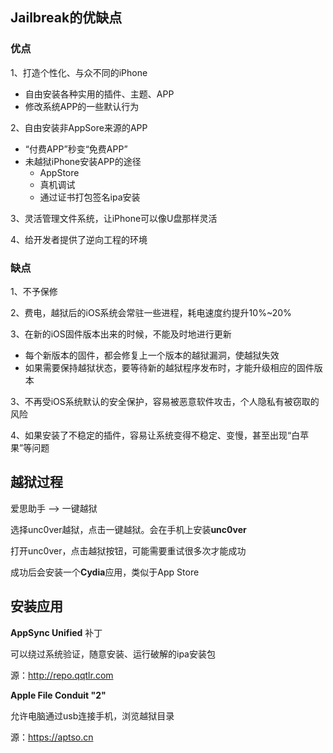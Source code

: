 ## Jailbreak的优缺点

### 优点

1、打造个性化、与众不同的iPhone

- 自由安装各种实用的插件、主题、APP
- 修改系统APP的一些默认行为

2、自由安装非AppSore来源的APP

- “付费APP”秒变“免费APP”
- 未越狱iPhone安装APP的途径
  - AppStore
  - 真机调试
  - 通过证书打包签名ipa安装

3、灵活管理文件系统，让iPhone可以像U盘那样灵活

4、给开发者提供了逆向工程的环境

### 缺点

1、不予保修

2、费电，越狱后的iOS系统会常驻一些进程，耗电速度约提升10%~20%

3、在新的iOS固件版本出来的时候，不能及时地进行更新

- 每个新版本的固件，都会修复上一个版本的越狱漏洞，使越狱失效
- 如果需要保持越狱状态，要等待新的越狱程序发布时，才能升级相应的固件版本

3、不再受iOS系统默认的安全保护，容易被恶意软件攻击，个人隐私有被窃取的风险

4、如果安装了不稳定的插件，容易让系统变得不稳定、变慢，甚至出现“白苹果”等问题

## 越狱过程

爱思助手 --> 一键越狱

选择unc0ver越狱，点击一键越狱。会在手机上安装**unc0ver**

打开unc0ver，点击越狱按钮，可能需要重试很多次才能成功

成功后会安装一个**Cydia**应用，类似于App Store

## 安装应用

**AppSync Unified** 补丁

可以绕过系统验证，随意安装、运行破解的ipa安装包

源：http://repo.qqtlr.com

**Apple File Conduit "2"**

允许电脑通过usb连接手机，浏览越狱目录

源：https://aptso.cn


















